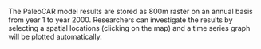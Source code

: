 The PaleoCAR model results are stored as 800m raster on an annual basis from
year 1 to year 2000. Researchers can investigate the results by selecting
a spatial locations (clicking on the map) and a time series graph will
be plotted automatically.

